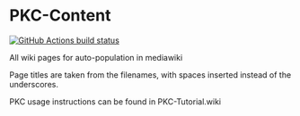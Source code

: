 # PKC-Content

[![GitHub Actions build status](https://github.com/FantasticoFox/PKC-Content/actions/workflows/ci.yml/badge.svg)](https://github.com/FantasticoFox/PKC-Content/actions/workflows/ci.yml?query=branch%3Amain)

All wiki pages for auto-population in mediawiki

Page titles are taken from the filenames, with spaces inserted instead of the underscores. 

PKC usage instructions can be found in PKC-Tutorial.wiki
